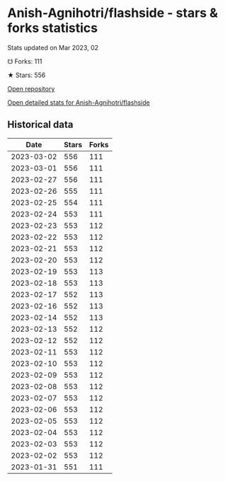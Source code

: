 # Anish-Agnihotri/flashside - stars & forks statistics

Stats updated on Mar 2023, 02

☋ Forks: 111

★ Stars: 556

[Open repository](https://github.com/Anish-Agnihotri/flashside)

[Open detailed stats for Anish-Agnihotri/flashside](https://reviewgithub.com/rep/Anish-Agnihotri/flashside)

## Historical data
| Date | Stars | Forks |
|------|-------|-------|
| 2023-03-02 | 556 | 111 | 
| 2023-03-01 | 556 | 111 | 
| 2023-02-27 | 556 | 111 | 
| 2023-02-26 | 555 | 111 | 
| 2023-02-25 | 554 | 111 | 
| 2023-02-24 | 553 | 111 | 
| 2023-02-23 | 553 | 112 | 
| 2023-02-22 | 553 | 112 | 
| 2023-02-21 | 553 | 112 | 
| 2023-02-20 | 553 | 112 | 
| 2023-02-19 | 553 | 113 | 
| 2023-02-18 | 553 | 113 | 
| 2023-02-17 | 552 | 113 | 
| 2023-02-16 | 552 | 113 | 
| 2023-02-14 | 552 | 113 | 
| 2023-02-13 | 552 | 112 | 
| 2023-02-12 | 552 | 112 | 
| 2023-02-11 | 553 | 112 | 
| 2023-02-10 | 553 | 112 | 
| 2023-02-09 | 553 | 112 | 
| 2023-02-08 | 553 | 112 | 
| 2023-02-07 | 553 | 112 | 
| 2023-02-06 | 553 | 112 | 
| 2023-02-05 | 553 | 112 | 
| 2023-02-04 | 553 | 112 | 
| 2023-02-03 | 553 | 112 | 
| 2023-02-02 | 553 | 112 | 
| 2023-01-31 | 551 | 111 | 

